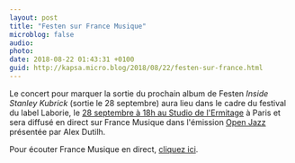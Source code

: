 ```yaml
---
layout: post
title: "Festen sur France Musique"
microblog: false
audio: 
photo: 
date: 2018-08-22 01:43:31 +0100
guid: http://kapsa.micro.blog/2018/08/22/festen-sur-france.html
---
```

Le concert pour marquer la sortie du prochain album de Festen _Inside Stanley Kubrick_ (sortie le 28 septembre) aura lieu dans le cadre du festival du label Laborie, le [28 septembre à 18h au Studio de l'Ermitage](http://www.studio-ermitage.com/index.php/agenda/date/festival-laborie---festen-18h) à Paris et sera diffusé en direct sur France Musique dans l'émission [Open Jazz](https://www.francemusique.fr/emissions/open-jazz) présentée par Alex Dutilh.

Pour écouter France Musique en direct, [cliquez ici](http://direct.francemusique.fr/live/francemusique-midfi.mp3).
